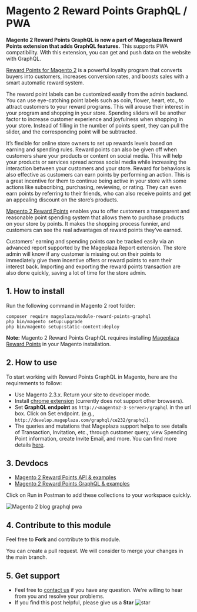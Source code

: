 # Magento 2 Reward Points GraphQL / PWA

**Magento 2 Reward Points GraphQL is now a part of Mageplaza Reward Points extension that adds GraphQL features.** This supports PWA compatibility. With this extension, you can get and push data on the website with GraphQL.

[Reward Points for Magento 2](https://www.mageplaza.com/magento-2-reward-points-extension/) is a powerful loyalty program that converts buyers into customers, increases conversion rates, and boosts sales with a smart automatic reward system. 

The reward point labels can be customized easily from the admin backend. You can use eye-catching point labels such as coin, flower, heart, etc., to attract customers to your reward programs. This will arouse their interest in your program and shopping in your store. Spending sliders will be another factor to increase customer experience and joyfulness when shopping in your store. Instead of filling in the number of points spent, they can pull the slider, and the corresponding point will be subtracted. 

It’s flexible for online store owners to set up rewards levels based on earning and spending rules. Reward points can also be given off when customers share your products or content on social media. This will help your products or services spread across social media while increasing the interaction between your customers and your store. Reward for behaviors is also effective as customers can earn points by performing an action. This is a great incentive for them to continue being active in your store with some actions like subscribing, purchasing, reviewing, or rating. They can even earn points by referring to their friends, who can also receive points and get an appealing discount on the store’s products. 

[Magento 2 Reward Points](https://marketplace.magento.com/mageplaza-module-reward-points.html) enables you to offer customers a transparent and reasonable point spending system that allows them to purchase products on your store by points. It makes the shopping process funnier, and customers can see the real advantages of reward points they’ve earned. 

Customers' earning and spending points can be tracked easily via an advanced report supported by the Mageplaza Report extension. The store admin will know if any customer is missing out on their points to immediately give them incentive offers or reward points to earn their interest back. Importing and exporting the reward points transaction are also done quickly, saving a lot of time for the store admin. 

## 1. How to install

Run the following command in Magento 2 root folder:

```
composer require mageplaza/module-reward-points-graphql
php bin/magento setup:upgrade
php bin/magento setup:static-content:deploy
```

**Note:** 
Magento 2 Reward Points GraphQL requires installing [Mageplaza Reward Points](https://www.mageplaza.com/magento-2-reward-points-extension/) in your Magento installation. 

## 2. How to use
To start working with Reward Points GraphQL in Magento, here are the requirements to follow: 
- Use Magento 2.3.x. Return your site to developer mode. 
- Install [chrome extension](https://chrome.google.com/webstore/detail/chromeiql/fkkiamalmpiidkljmicmjfbieiclmeij?hl=en) (currently does not support other browsers). 
- Set **GraphQL endpoint** as `http://<magento2-3-server>/graphql` in the url box. Click on Set endpoint. (e.g., `http://develop.mageplaza.com/graphql/ce232/graphql`). 
- The queries and mutations that Mageplaza support helps to see details of Transaction, Invitation, etc., through customer query, view Spending Point information, create Invite Email, and more. You can find more details [here](https://documenter.getpostman.com/view/10589000/SzRyzpww?version=latest). 

## 3. Devdocs
- [Magento 2 Reward Points API & examples](https://documenter.getpostman.com/view/10589000/SzRyzpwz?version=latest)
- [Magento 2 Reward Points GraphQL & examples](https://documenter.getpostman.com/view/10589000/SzRyzpww?version=latest)

Click on Run in Postman to add these collections to your workspace quickly.

![Magento 2 blog graphql pwa](https://i.imgur.com/lhsXlUR.gif)

## 4. Contribute to this module 
Feel free to **Fork** and contribute to this module. 

You can create a pull request. We will consider to merge your changes in the main branch. 

## 5. Get support
- Feel free to [contact us](https://www.mageplaza.com/contact.html) if you have any question. We're willing to hear from you and resolve your problems. 
- If you find this post helpful, please give us a **Star** ![star](https://i.imgur.com/S8e0ctO.png)
